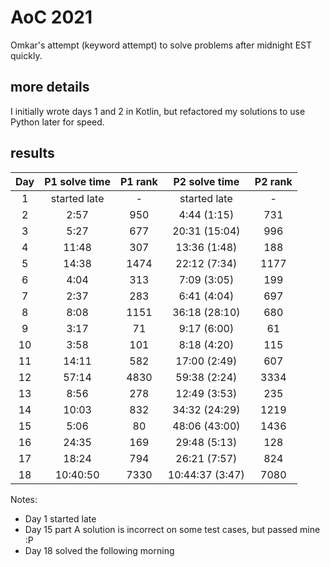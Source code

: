 # AoC 2021

Omkar's attempt (keyword attempt) to solve problems after midnight EST quickly.

## more details
I initially wrote days 1 and 2 in Kotlin, but refactored my solutions to use Python later for speed.

## results 

| Day | P1 solve time | P1 rank |  P2 solve time  | P2 rank |
|:---:|:-------------:|:-------:|:---------------:|:-------:|
|  1  | started late  |    -    |  started late   |    -    |
|  2  |     2:57     |  950   |  4:44 (1:15)  |  731   |
|  3  |     5:27     |  677   |  20:31 (15:04)  |  996   |
|  4  |     11:48     |   307   |  13:36 (1:48)  |   188   |
|  5  |     14:38     |   1474   |  22:12 (7:34)  |  1177   |
|  6  |     4:04      |   313   |  7:09 (3:05)  |   199   |
|  7  |     2:37      |  283   |  6:41 (4:04)   |  697   |
|  8  |     8:08      |   1151   | 36:18 (28:10) |  680   |
|  9  |     3:17     |  71   |  9:17 (6:00)  |  61   |
| 10  |     3:58      |   101   |  8:18 (4:20)  |   115   |
| 11  |     14:11     |  582   |  17:00 (2:49)   |  607   |
| 12  |     57:14     |  4830   |  59:38 (2:24)  |  3334   |
| 13  |     8:56      |  278    |  12:49 (3:53)  |  235    |
| 14 |      10:03    |   832       |  34:32 (24:29) |  1219  |
| 15 |      5:06     |   80     |     48:06 (43:00) | 1436   |
| 16 |     24:35     |   169    |    29:48 (5:13)  | 128    |
| 17 |     18:24     |  794     |    26:21 (7:57)  | 824   |
| 18 |   10:40:50    | 7330    |  10:44:37 (3:47)  | 7080  |

Notes: 

- Day 1 started late
- Day 15 part A solution is incorrect on some test cases, but passed mine :P
- Day 18 solved the following morning